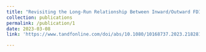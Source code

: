 ```yaml
---
title: "Revisiting the Long-Run Relationship Between Inward/Outward FDI and Income Inequality: New Evidence from the OECD"
collection: publications
permalink: /publication/1
date: 2023-03-08
link: 'https://www.tandfonline.com/doi/abs/10.1080/10168737.2023.2182814'

---
```

